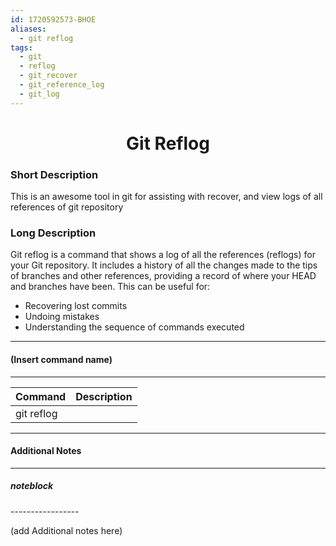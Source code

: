 ```yaml
---
id: 1720592573-BHOE
aliases:
  - git reflog
tags:
  - git
  - reflog
  - git_recover
  - git_reference_log
  - git_log
---
```


<center>
<h1>Git Reflog</h1>
</center>

### Short Description
This is an awesome tool in git for assisting with recover, and view logs of all references of git repository

### Long Description
  Git reflog is a command that shows a log of all the references (reflogs) for your Git repository. It includes a
  history of all the changes made to the tips of branches and other references, providing a record of where your HEAD
  and branches have been. This can be useful for:

  - Recovering lost commits
  - Undoing mistakes
  - Understanding the sequence of commands executed

---
#### (Insert command name)
---

| Command                          | Description                                                                   |
|----------------------------------|-------------------------------------------------------------------------------|
|git reflog                        |                                                                               |





---
#### Additional Notes
---


##### noteblock
\-----------------

(add Additional notes here)

